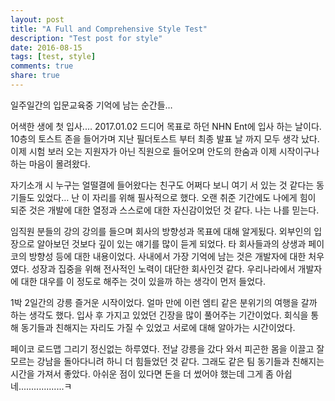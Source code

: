 ```yaml
---
layout: post
title: "A Full and Comprehensive Style Test"
description: "Test post for style"
date: 2016-08-15
tags: [test, style]
comments: true
share: true
---
```

일주일간의 입문교육중 기억에 남는 순간들…

  어색한 생에 첫 입사.…  2017.01.02
드디어 목표로 하던 NHN Ent에 입사 하는 날이다. 10층의 토스트 존을 들어가며 지난 필더토스트 부터 최종 발표 날 까지 모두 생각 났다. 이제 시험 보러 오는 지원자가 아닌 직원으로 들어오며 안도의 한숨과 이제 시작이구나 하는 마음이 몰려왔다.

 자기소개 시
누구는 얼떨결에 들어왔다는 친구도 어쩌다 보니 여기 서 있는 것 같다는 동기들도 있었다… 난 이 자리를 위해 필사적으로 했다. 오랜 취준 기간에도 나에게 힘이 되준 것은 개발에 대한 열정과 스스로에 대한 자신감이었던 것 같다.  나는 나를 믿는다.

  임직원 분들의 강의
 강의를 들으며 회사의 방향성과 목표에 대해 알게됬다. 외부인의 입장으로 알아보던 것보다 깊이 있는 얘기를 많이 듣게 되었다. 타 회사들과의 상생과 페이코의 방향성 등에 대한 내용이었다. 사내에서 가장 기억에 남는 것은 개발자에 대한  처우였다. 성장과 집중을 위해 전사적인 노력이 대단한 회사인것 같다. 우리나라에서 개발자에 대한 대우를 이 정도로 해주는 것이 있을까 하는 생각이 먼저 들었다.

 1박 2일간의 강릉
 즐거운 시작이었다. 얼마 만에 이런 엠티 같은 분위기의 여행을 갈까 하는 생각도 했다. 입사 후 가지고 있었던 긴장을 많이 풀어주는 기간이었다. 회식을 통해 동기들과 친해지는 자리도 가질 수 있었고 서로에 대해 알아가는 시간이었다.

 페이코 로드맵 그리기
 정신없는 하루였다. 전날 강릉을 갔다 와서 피곤한 몸을 이끌고 잘 모르는 강남을 돌아다니려 하니 더 힘들었던 것 같다. 그래도 같은 팀 동기들과 친해지는 시간을 가져서 좋았다. 아쉬운 점이 있다면 돈을 더 썼어야 했는데 그게 좀 아쉽네..................ㅋ

